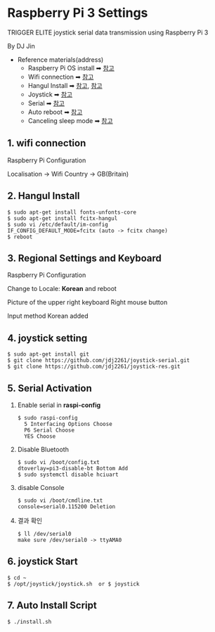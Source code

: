 # Raspberry Pi 3 Settings

TRIGGER ELITE joystick serial data transmission using Raspberry Pi 3

By DJ Jin

- Reference materials(address)
  - Raspberry Pi OS install  ➡ [참고](https://www.raspberrypi.org/downloads/raspberry-pi-os/)
  - Wifi connection ➡ [참고](https://www.withover.com/2018/08/wifi.html)
  - Hangul Install ➡ [참고](https://sm987.blogspot.com/2018/12/fcitx-im-config.html), [참고](https://alwt.tistory.com/78)
  - Joystick ➡ [참고](https://github.com/jdj2261/joystick-serial.git)
  - Serial ➡ [참고](https://luciferd.tistory.com/entry/Raspberry-Uart-사용방법)
  - Auto reboot ➡ [참고](https://frogbam07.tistory.com/1)
  - Canceling sleep mode ➡ [참고](https://geeksvoyage.com/raspberry%20pi/turn-off-screen-blanking)



## 1. wifi connection

Raspberry Pi Configuration

Localisation -> Wifi Country -> GB(Britain)



## 2. Hangul Install

~~~
$ sudo apt-get install fonts-unfonts-core
$ sudo apt-get install fcitx-hangul
$ sudo vi /etc/default/im-config
IF_CONFIG_DEFAULT_MODE=fcitx (auto -> fcitx change)
$ reboot
~~~



## 3. Regional Settings and Keyboard

Raspberry Pi Configuration

Change to Locale: **Korean** and reboot

Picture of the upper right keyboard Right mouse button

Input method Korean added



## 4. joystick setting

~~~
$ sudo apt-get install git
$ git clone https://github.com/jdj2261/joystick-serial.git
$ git clone https://github.com/jdj2261/joystick-res.git
~~~



## 5. Serial Activation

1. Enable serial in **raspi-config**

   ~~~
   $ sudo raspi-config
     5 Interfacing Options Choose
     P6 Serial Choose
     YES Choose
   ~~~

2. Disable Bluetooth

   ~~~
   $ sudo vi /boot/config.txt
   dtoverlay=pi3-disable-bt Bottom Add
   $ sudo systemctl disable hciuart
   ~~~

3. disable Console

   ~~~
   $ sudo vi /boot/cmdline.txt
   console=serial0.115200 Deletion
   ~~~

4. 결과 확인

   ~~~
   $ ll /dev/serial0
   make sure /dev/serial0 -> ttyAMA0
   ~~~



## 6. joystick Start

~~~
$ cd ~
$ /opt/joystick/joystick.sh  or $ joystick
~~~



## 7. Auto Install Script

~~~
$ ./install.sh
~~~
